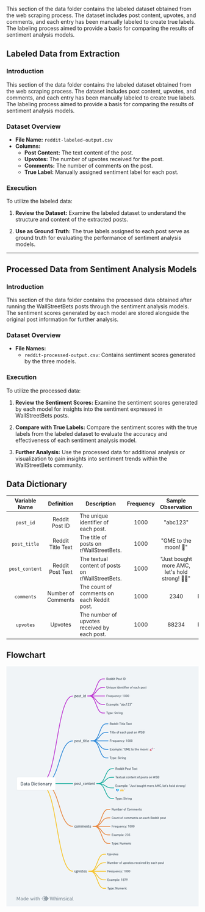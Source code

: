 This section of the data folder contains the labeled dataset obtained from the web scraping process. The dataset includes post content, upvotes, and comments, and each entry has been manually labeled to create true labels. The labeling process aimed to provide a basis for comparing the results of sentiment analysis models.

## Labeled Data from Extraction

### Introduction

This section of the data folder contains the labeled dataset obtained from the web scraping process. The dataset includes post content, upvotes, and comments, and each entry has been manually labeled to create true labels. The labeling process aimed to provide a basis for comparing the results of sentiment analysis models.

### Dataset Overview

- **File Name:** `reddit-labeled-output.csv`
- **Columns:**
  - **Post Content:** The text content of the post.
  - **Upvotes:** The number of upvotes received for the post.
  - **Comments:** The number of comments on the post.
  - **True Label:** Manually assigned sentiment label for each post.

### Execution

To utilize the labeled data:

1. **Review the Dataset:**
   Examine the labeled dataset to understand the structure and content of the extracted posts.

2. **Use as Ground Truth:**
   The true labels assigned to each post serve as ground truth for evaluating the performance of sentiment analysis models.
   
---

## Processed Data from Sentiment Analysis Models

### Introduction

This section of the data folder contains the processed data obtained after running the WallStreetBets posts through the sentiment analysis models. The sentiment scores generated by each model are stored alongside the original post information for further analysis.

### Dataset Overview

- **File Names:**
  - `reddit-processed-output.csv`: Contains sentiment scores generated by the three models.

### Execution

To utilize the processed data:

1. **Review the Sentiment Scores:**
   Examine the sentiment scores generated by each model for insights into the sentiment expressed in WallStreetBets posts.

2. **Compare with True Labels:**
   Compare the sentiment scores with the true labels from the labeled dataset to evaluate the accuracy and effectiveness of each sentiment analysis model.

3. **Further Analysis:**
   Use the processed data for additional analysis or visualization to gain insights into sentiment trends within the WallStreetBets community.

## Data Dictionary

| Variable Name   | Definition           | Description                                    | Frequency | Sample Observation                                      | Type      |
|:---------------:|:---------------------:|-----------------------------------------------|:---------:|:--------------------------------------------------------:|:---------:|
| `post_id`       | Reddit Post ID        | The unique identifier of each post.            | 1000      | "abc123"                                                 | String    |
| `post_title`    | Reddit Title Text      | The title of posts on r/WallStreetBets.        | 1000      | "GME to the moon! 🚀"                                     | String    |
| `post_content`  | Reddit Post Text      | The textual content of posts on r/WallStreetBets. | 1000    | "Just bought more AMC, let's hold strong! 💎🙌"           | String    |
| `comments`      | Number of Comments    | The count of comments on each Reddit post.      | 1000      | 2340                                                      | Numeric   |
| `upvotes`       | Upvotes               | The number of upvotes received by each post.    | 1000      | 88234                                                     | Numeric   |

## Flowchart
![Data Dictionary](./data-dictionary.png)
